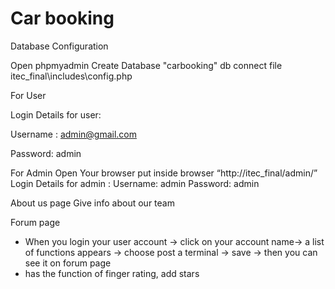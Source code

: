 # Car booking
Database Configuration

Open phpmyadmin
Create Database "carbooking"
db connect file itec_final\includes\config.php

For User

Login Details for user:

Username : admin@gmail.com	

Password: admin

For Admin
Open Your browser put inside browser “http://itec_final/admin/”
Login Details for admin :
Username: admin
Password: admin

About us page
Give info about our team

Forum page
- When you login your user account -> click on your account name-> a list of functions appears ->
choose post a terminal -> save -> then you can see it on forum page
- has the function of finger rating, add stars


